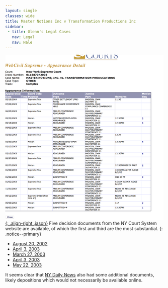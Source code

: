 ```yaml
---
layout: single
classes: wide
title: Master Notions Inc v Transformation Productions Inc
sidebar:
 - title: Glenn's Legal Cases
   nav: Legal
   nav: Hale
---
```




[![Appearance Schedule](/assets/images/HaasAppearances.png){: .align-right .jason}](/assets/images/HaasAppearances.png) Five decision documents from the NY Court System website are available,
of which the first and third are the most substantial.
{: .notice--primary}

 - [August 20, 2002](/assets/pdfs/masternotions/30011687020021SCIV_pdf.pdf)
 - [April 3, 2003](assets/pdfs/masternotions/30011687020022sciv.pdf)
 - [March 27, 2003](/assets/pdfs/masternotions/30011687020023SCIV_pdf.pdf)
 - [April 3, 2003](assets/pdfs/masternotions/30011687020024sciv.pdf)
 - [May 22, 2003](assets/pdfs/masternotions/30011687020025sciv.pdf)


It seems clear that [NY Daily News](https://www.nydailynews.com/news/national/greenwald-reporter-broke-nsa-story-lawyer-sued-porn-biz-article-1.1383448") also had some additional documents, likely depositions which would not necessarily be available online.
 